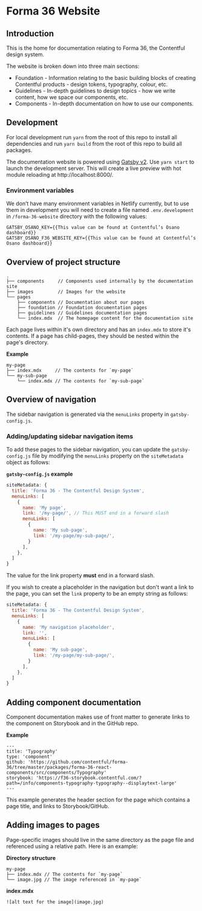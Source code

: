 # Forma 36 Website

## Introduction

This is the home for documentation relating to Forma 36, the Contentful design system.

The website is broken down into three main sections:

- Foundation - Information relating to the basic building blocks of creating Contentful products - design tokens, typography, colour, etc.
- Guidelines - In-depth guidelines to design topics - how we write content, how we space our components, etc.
- Components - In-depth documentation on how to use our components.

## Development

For local development run `yarn` from the root of this repo to install all dependencies and run `yarn build` from the root of this repo to build all packages.

The documentation website is powered using [Gatsby v2](https://www.gatsbyjs.org). Use `yarn start` to launch the development server. This will create a live preview with hot module reloading at http://localhost:8000/.

### Environment variables

We don’t have many environment variables in Netlify currently,
but to use them in development you will need to create a file named `.env.development` in `/forma-36-website` directory with the following values:

```
GATSBY_OSANO_KEY={{This value can be found at Contentful’s Osano dashboard}}
GATSBY_OSANO_F36_WEBSITE_KEY={{This value can be found at Contentful’s Osano dashboard}}
```

## Overview of project structure

```
.
├── components     // Components used internally by the documentation site
├── images         // Images for the website
└── pages
    ├── components // Documentation about our pages
    ├── foundation // Foundation documentation pages
    ├── guidelines // Guidelines documentation pages
    └── index.mdx  // The homepage content for the documentation site
```

Each page lives within it's own directory and has an `index.mdx` to store it's contents. If a page has child-pages, they should be nested within the page's directory.

**Example**

```
my-page
├── index.mdx     // The contents for `my-page`
└── my-sub-page
    └── index.mdx // The contents for `my-sub-page`
```

## Overview of navigation

The sidebar navigation is generated via the `menuLinks` property in `gatsby-config.js`.

### Adding/updating sidebar navigation items

To add these pages to the sidebar navigation, you can update the `gatsby-config.js` file by modifying the `menuLinks` property on the `siteMetadata` object as follows:

**`gatsby-config.js` example**

```js
siteMetadata: {
  title: 'Forma 36 - The Contentful Design System',
  menuLinks: [
    {
      name: 'My page',
      link: '/my-page/', // This MUST end in a forward slash
      menuLinks: [
        {
          name: 'My sub-page',
          link: '/my-page/my-sub-page/',
        }
      ],
    },
  ]
}
```

The value for the link property **must** end in a forward slash.

If you wish to create a placeholder in the navigation but don't want a link to the page, you can set the `link` property to be an empty string as follows:

```js
siteMetadata: {
  title: 'Forma 36 - The Contentful Design System',
  menuLinks: [
    {
      name: 'My navigation placeholder',
      link: '',
      menuLinks: [
        {
          name: 'My sub-page',
          link: '/my-page/my-sub-page/',
        }
      ],
    },
  ]
}
```

## Adding component documentation

Component documentation makes use of front matter to generate links to the component on Storybook and in the GitHub repo.

**Example**

```mdx
---
title: 'Typography'
type: 'component'
github: 'https://github.com/contentful/forma-36/tree/master/packages/forma-36-react-components/src/components/Typography'
storybook: 'https://f36-storybook.contentful.com/?path=/info/components-typography-typography--displaytext-large'
---
```

This example generates the header section for the page which contains a page title, and links to Storybook/GitHub.

## Adding images to pages

Page-specific images should live in the same directory as the page file and referenced using a relative path. Here is an example:

**Directory structure**

```
my-page
├── index.mdx // The contents for `my-page`
└── image.jpg // The image referenced in `my-page`
```

**index.mdx**

```
![alt text for the image](image.jpg)
```
